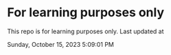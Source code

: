 # For learning purposes only
This repo is for learning purposes only.
Last updated at

Sunday, October 15, 2023 5:09:01 PM

